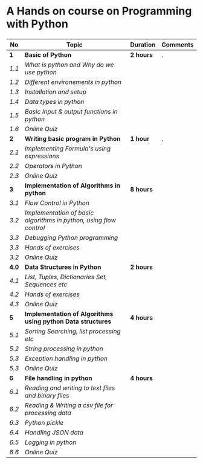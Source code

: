 #  A Hands on course on Programming with Python
### 

|**No** | **Topic**         |**Duration** | **Comments**|
|------ | ----------------- |-------------|-------------|
|   **1**   | **Basic of Python** |  **2 hours**    |      .      |
|   *1.1* | *What is python and Why do we use python* |             |             |
|   *1.2*| *Different environements in python* |             |             |
|   *1.3* | *Installation and setup* |             |             |
|   *1.4* | *Data types in python* |             |             |
|   *1.5* | *Basic Input & output functions in python* |             |             |
|   *1.6* | *Online Quiz* |             |             |
|   **2**   | **Writing basic program in Python**  |  **1 hour**    |      .      |
|   *2.1* | *Implementing Formula's using expressions* |             |             |
|   *2.2* | *Operators in Python* |             |             |
|   *2.3* | *Online Quiz* |             |             |
|  **3**| **Implementation of Algorithms in python** |**8 hours** |             |
|   *3.1* | *Flow Control in Python* |             |             |
|   *3.2* | *Implementation of basic algorithms in python, using flow control* |             |             |
|   *3.3* | *Debugging Python programming* |             |             |
|   *3.3* | *Hands of exercises*            | | |
|   *3.2* | *Online Quiz* |             |  
|  **4.0** |**Data Structures in Python** | **2 hours** | |
|   *4.1* | *List, Tuples, Dictionaries Set, Sequences etc*            | | |
|   *4.2* | *Hands of exercises*            | | |
|   *4.3* | *Online Quiz*            | | |
|  **5**| **Implementation of Algorithms using  python Data structures** |**4 hours** |             |
|   *5.1* | *Sorting Searching, list processing etc* | | |
|   *5.2* | *String processing in python*            | | |
|   *5.3* | *Exception handling in python*           | | |
|   *5.3* | *Online Quiz*            | | |
|  **6**| **File handling in python** |**4 hours** |             |
|   *6.1* | *Reading and writing to text files and binary files* | | |
|   *6.2* | *Reading & Writing a csv file for processing data*            | | |
|   *6.3* | *Python pickle*           | | |
|   *6.4* | *Handling JSON data*           | | |
|   *6.5* | *Logging in python*            | | |
|   *6.6* | *Online Quiz*            | | |
